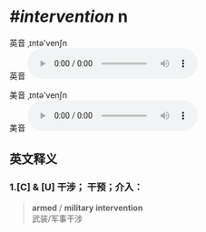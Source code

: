 # ***\#intervention*** n
英音 ˌɪntə'venʃn  
英音
<audio src="./media/Intervention1_AAC.aac" controls="controls"></audio>

美音 ˌɪntə'venʃn  
美音
<audio src="./media/Intervention2_AAC.aac" controls="controls"></audio>



  

英文释义
---
### 1.**[C] & [U] 干涉； 干预；介入：**  

 > **armed** / **military intervention**  
 > 武装/军事干涉    


